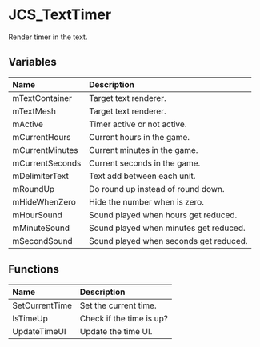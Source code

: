 # JCS_TextTimer

Render timer in the text.

## Variables

| Name            | Description                            |
|:----------------|:---------------------------------------|
| mTextContainer  | Target text renderer.                  |
| mTextMesh       | Target text renderer.                  |
| mActive         | Timer active or not active.            |
| mCurrentHours   | Current hours in the game.             |
| mCurrentMinutes | Current minutes in the game.           |
| mCurrentSeconds | Current seconds in the game.           |
| mDelimiterText  | Text add between each unit.            |
| mRoundUp        | Do round up instead of round down.     |
| mHideWhenZero   | Hide the number when is zero.          |
| mHourSound      | Sound played when hours get reduced.   |
| mMinuteSound    | Sound played when minutes get reduced. |
| mSecondSound    | Sound played when seconds get reduced. |

## Functions

| Name           | Description              |
|:---------------|:-------------------------|
| SetCurrentTime | Set the current time.    |
| IsTimeUp       | Check if the time is up? |
| UpdateTimeUI   | Update the time UI.      |
